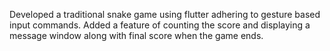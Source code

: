 Developed a traditional snake game using flutter adhering to gesture based input commands.
Added a feature of counting the score and displaying a message window along with final score when the game ends.


